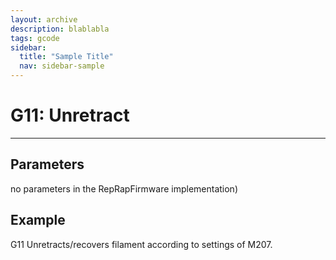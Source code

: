 ```yaml
---
layout: archive
description: blablabla
tags: gcode
sidebar:
  title: "Sample Title"
  nav: sidebar-sample
---
```


# G11: Unretract #
***

## Parameters ##

no parameters in the RepRapFirmware implementation)

## Example ##

G11
Unretracts/recovers filament according to settings of M207.
